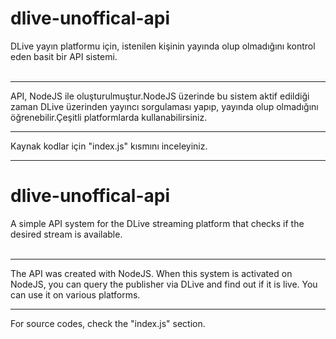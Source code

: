 # dlive-unoffical-api
<p>DLive yayın platformu için, istenilen kişinin yayında olup olmadığını kontrol eden basit bir API sistemi.<br><br>
  <hr>
API, NodeJS ile oluşturulmuştur.NodeJS üzerinde bu sistem aktif edildiği zaman DLive üzerinden yayıncı sorgulaması yapıp, yayında olup olmadığını öğrenebilir.Çeşitli platformlarda kullanabilirsiniz.<br>
<hr>
Kaynak kodlar için "index.js" kısmını inceleyiniz.
<p>

-------------------------------------------------------
# dlive-unoffical-api
<p>A simple API system for the DLive streaming platform that checks if the desired stream is available.<br><br>
  <hr>
The API was created with NodeJS. When this system is activated on NodeJS, you can query the publisher via DLive and find out if it is live. You can use it on various platforms.
<br>
<hr>
For source codes, check the "index.js" section.
<p>
